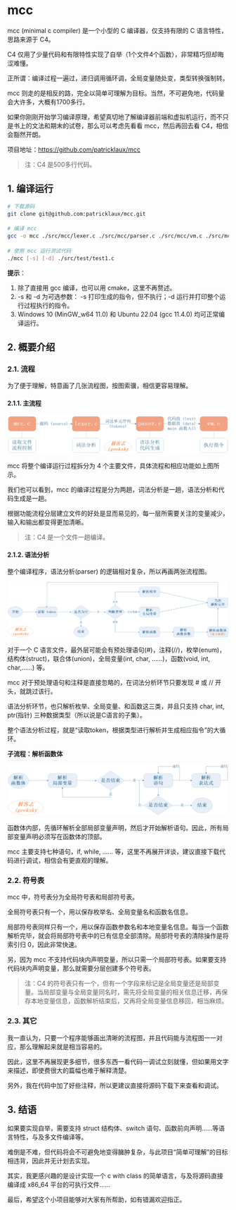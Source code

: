 # mcc

mcc (minimal c compiler) 是一个小型的 C 编译器，仅支持有限的 C 语言特性，思路来源于 C4。

C4 仅用了少量代码和有限特性实现了自举（1个文件4个函数），非常精巧但却晦涩难懂。

正所谓：编译过程一遍过，递归调用循环调，全局变量随处变，类型转换强制转。

mcc 则走的是相反的路，完全以简单可理解为目标。当然，不可避免地，代码量会大许多，大概有1700多行。

如果你刚刚开始学习编译原理，希望真切地了解编译器前端和虚拟机运行，而不只是书上的文法和期末的试卷，那么可以考虑先看看 mcc，然后再回去看 C4，相信会豁然开朗。

项目地址：https://github.com/patricklaux/mcc

> 注：C4 是500多行代码。

## 1. 编译运行

```bash
# 下载源码
git clone git@github.com:patricklaux/mcc.git

# 编译 mcc
gcc -o mcc ./src/mcc/lexer.c ./src/mcc/parser.c ./src/mcc/vm.c ./src/mcc/mcc.c

# 使用 mcc 运行测试代码
./mcc [-s] [-d] ./src/test/test1.c
```

**提示**：

1. 除了直接用 gcc 编译，也可以用 cmake，这里不再赘述。
2. -s 和 -d 为可选参数： -s 打印生成的指令，但不执行；-d 运行并打印整个运行过程执行的指令。
3. Windows 10 (MinGW_w64 11.0) 和 Ubuntu 22.04 (gcc 11.4.0) 均可正常编译运行。

## 2. 概要介绍

### 2.1. 流程

为了便于理解，特意画了几张流程图，按图索骥，相信更容易理解。

#### 2.1.1. 主流程

![主流程](doc/images/mcc-main-flow.png)

mcc 将整个编译运行过程拆分为 4 个主要文件，具体流程和相应功能如上图所示。

我们也可以看到，mcc 的编译过程是分为两趟，词法分析是一趟，语法分析和代码生成是一趟。

根据功能流程分层建立文件的好处是显而易见的，每一层所需要关注的变量减少，输入和输出都变得更加清晰。

> 注：C4 是一个文件一趟编译。

#### 2.1.2. 语法分析

整个编译程序，语法分析(parser) 的逻辑相对复杂，所以再画两张流程图。

![image-20250718164548246](doc/images/mcc-parser-flow.png)

对于一个 C 语言文件，最外层可能会有预处理语句(#)，注释(//)，枚举(enum)，结构体(struct)，联合体(union)，全局变量(int, char, ……)，函数(void, int, char,……) 等。

mcc 对于预处理语句和注释是直接忽略的，在词法分析环节只要发现 # 或 // 开头，就跳过该行。

语法分析环节，也只解析枚举、全局变量、和函数这三类，并且只支持 char, int, ptr(指针) 三种数据类型（所以说是C语言的子集）。

整个语法分析过程，就是“读取token，根据类型进行解析并生成相应指令”的大循环。

**子流程：解析函数体**

![image-20250718164657224](doc/images/mcc-func-body-flow.png)

函数体内部，先循环解析全部局部变量声明，然后才开始解析语句。因此，所有局部变量声明必须写在函数体的顶部。

mcc 主要支持七种语句，if, while, …… 等，这里不再展开详谈，建议直接下载代码进行调试，相信会有更直观的理解。

### **2.2. 符号表**

mcc 中，符号表分为全局符号表和局部符号表。

全局符号表只有一个，用以保存枚举名、全局变量名和函数名信息。

局部符号表同样只有一个，用以保存函数参数名和本地变量名信息。每当一个函数解析完毕，就会将局部符号表中的已有信息全部清除。局部符号表的清除操作是将索引归 0，因此非常快速。

另，因为 mcc 不支持代码块内声明变量，所以只需一个局部符号表。如果要支持代码块内声明变量，那么就需要分层创建多个符号表。

> 注：C4 的符号表只有一个，但有一个字段来标记是全局变量还是局部变量。当局部变量与全局变量同名时，需先将全局变量的相关信息迁移，再保存本地变量信息，函数解析结束后，又再将全局变量信息移回，相当麻烦。

### **2.3. 其它**

我一直认为，只要一个程序能够画出清晰的流程图，并且代码能与流程图一一对应，那么理解起来就是相当容易的。

因此，这里不再展现更多细节，很多东西一看代码一调试立刻就懂，但如果用文字来描述，即使费很大的篇幅也难于解释清楚。

另外，我在代码中加了好些注释，所以更建议直接将源码下载下来查看和调试。

## **3. 结语**

如果要实现自举，需要支持 struct 结构体、switch 语句、函数前向声明……等语言特性，与及多文件编译等。

难倒是不难，但代码将会不可避免地变得臃肿复杂，与此项目“简单可理解”的目标相违背，因此并无计划去实现。

其实，我更感兴趣的是设计实现一个 c with class 的简单语言，与及将源码直接编译成 x86_64 平台的可执行文件……

最后，希望这个小项目能够对大家有所帮助，如有错漏欢迎指正。